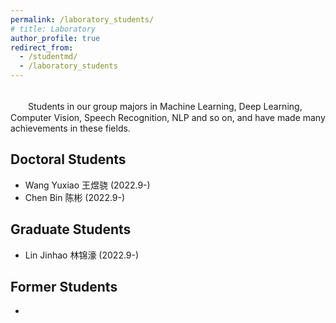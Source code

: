 ```yaml
---
permalink: /laboratory_students/
# title: Laboratory
author_profile: true
redirect_from: 
  - /studentmd/
  - /laboratory_students
---
```


<br />
　　Students in our group majors in Machine Learning, Deep Learning, Computer Vision, Speech Recognition, NLP and so on, and have made many achievements in these fields.

Doctoral Students
--------
* Wang Yuxiao 王煜骁 (2022.9-)
* Chen Bin 陈彬 (2022.9-)

Graduate Students
--------
* Lin Jinhao 林锦濠 (2022.9-)

Former Students
--------
* 
